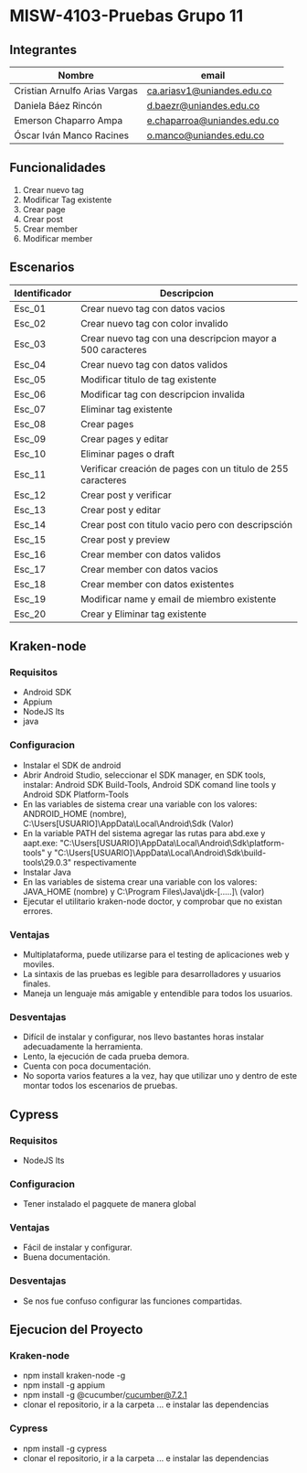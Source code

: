 # MISW-4103-Pruebas Grupo 11
## Integrantes
| Nombre | email |
| --------- | --------- |
| Cristian Arnulfo Arias Vargas | ca.ariasv1@uniandes.edu.co |
| Daniela Báez Rincón | d.baezr@uniandes.edu.co |
| Emerson Chaparro Ampa | e.chaparroa@uniandes.edu.co |
| Óscar Iván Manco Racines | o.manco@uniandes.edu.co |

## Funcionalidades
1. Crear nuevo tag
2. Modificar Tag existente
3. Crear page
4. Crear post
5. Crear member
6. Modificar member

## Escenarios
| Identificador | Descripcion |
| ----- | ----------- |
| Esc_01 |  Crear nuevo tag con datos vacios  |
| Esc_02   |  Crear nuevo tag con color invalido  | 
| Esc_03    |  Crear nuevo tag con una descripcion mayor a 500 caracteres |
| Esc_04 |  Crear nuevo tag con datos validos |
| Esc_05 |  Modificar titulo de tag existente |
| Esc_06 |  Modificar tag con descripcion invalida |
| Esc_07 |  Eliminar tag existente   |
| Esc_08 |  Crear pages |
| Esc_09 |  Crear pages y editar |
| Esc_10 |  Eliminar pages o draft |
| Esc_11 |  Verificar creación de pages con un titulo de 255 caracteres |
| Esc_12 |  Crear post y verificar |
| Esc_13 |  Crear post y editar |
| Esc_14 |  Crear post con titulo vacio pero con descripsción |
| Esc_15 |  Crear post y preview |
| Esc_16 |  Crear member con datos validos |
| Esc_17 |  Crear member con datos vacios |
| Esc_18 |  Crear member con datos existentes |
| Esc_19 |  Modificar name y email de miembro existente |
| Esc_20 |  Crear y Eliminar tag existente | 
## Kraken-node
### Requisitos
* Android SDK
* Appium
* NodeJS lts
* java
### Configuracion
* Instalar el SDK de android
* Abrir Android Studio, seleccionar el SDK manager, en SDK tools, instalar: Android SDK Build-Tools, Android SDK comand line tools y Android SDK Platform-Tools
* En las variables de sistema crear una variable con los valores:	ANDROID_HOME (nombre), C:\Users\[USUARIO]\AppData\Local\Android\Sdk (Valor)
* En la variable PATH del sistema agregar las rutas para abd.exe y aapt.exe: "C:\Users\[USUARIO]\AppData\Local\Android\Sdk\platform-tools" y "C:\Users\[USUARIO]\AppData\Local\Android\Sdk\build-tools\29.0.3" respectivamente
* Instalar Java
* En las variables de sistema crear una variable con los valores: JAVA_HOME (nombre) y C:\Program Files\Java\jdk-[.....]\ (valor)
* Ejecutar el utilitario kraken-node doctor, y comprobar que no existan errores.
### Ventajas
* Multiplataforma, puede utilizarse para el testing de aplicaciones web y moviles.
* La sintaxis de las pruebas es legible para desarrolladores y usuarios finales.
* Maneja un lenguaje más amigable y entendible para todos los usuarios.
### Desventajas
* Difícil de instalar y configurar, nos llevo bastantes horas instalar adecuadamente la herramienta.
* Lento, la ejecución de cada prueba demora.
* Cuenta con poca documentación.
* No soporta varios features a la vez, hay que utilizar uno y dentro de este montar todos los escenarios de pruebas.
## Cypress
### Requisitos
* NodeJS lts
### Configuracion
* Tener instalado el pagquete de manera global
### Ventajas
* Fácil de instalar y configurar.
* Buena documentación.
### Desventajas
* Se nos fue confuso configurar las funciones compartidas.
## Ejecucion del Proyecto
### Kraken-node
* npm install kraken-node -g
* npm install -g appium
* npm install -g @cucumber/cucumber@7.2.1
* clonar el repositorio, ir a la carpeta ... e instalar las dependencias
### Cypress
* npm install -g cypress
* clonar el repositorio, ir a la carpeta ... e instalar las dependencias
